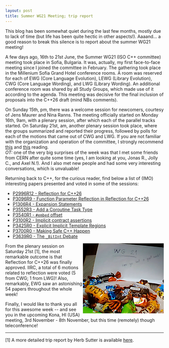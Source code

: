 ```yaml
---
layout: post
title: Summer WG21 Meeting; trip report
---
```


This blog has been somewhat quiet during the last few months, mostly due to lack of time (but life has been quite hectic in other aspects!).  Aaaand... a good reason to break this silence is to report about the summer WG21 meeting!

A few days ago, 16th to 21st June, the Summer WG21 (ISO C++ committee) meeting took place in Sofia, Bulgaria.  It was, actually, my first face-to-face meeting since I joined the committee in February.
The gathering took place in the Millenium Sofia Grand Hotel conference rooms.  A room was reserved for each of EWG (Core Language Evolution), LEWG (Library Evolution), CWG (Core Language Wording), and LWG (Library Wording).  An additional conference room was shared by all Study Groups, which made use of it according to the agenda.
This meeting was decisive for the final inclusion of proposals into the C++26 draft (mind NBs comments).

On Sunday 15th, pm, there was a welcome session for newcomers, courtesy of Jens Maurer and Nina Ranns.  The meeting officially started on Monday 16th, 9am, with a plenary session, after which each of the parallel tracks started.
On Saturday 21st, am, another plenary session took place, where the groups summarized and reported their progress, followed by polls for each of the motions that came out of CWG and LWG.
If you are not familiar with the organization and operation of the committee, I strongly recommend [this](https://isocpp.org/std/the-committee) and [this](https://isocpp.org/std/iso-iec-jtc1-procedures) reading.  
_OT:_ one of the very big surprises of the week was that I met some friends from CERN after quite some time (yes, I am looking at you, Jonas R., Jolly C., and Axel N.!).  And I also met new people and had some very interesting conversations, which is unvaluable!

Returning back to C++, for the curious reader, find below a list of (IMO) interesting papers presented and voted in some of the sessions:
- [P2996R12 - Reflection for C++26](https://www.open-std.org/jtc1/sc22/wg21/docs/papers/2025/p2996r12.html)
- [P3096R9 - Function Parameter Reflection in Reflection for C++26](https://www.open-std.org/jtc1/sc22/wg21/docs/papers/2025/p3096r9.pdf)
- [P1306R4 - Expansion Statements](https://www.open-std.org/jtc1/sc22/wg21/docs/papers/2025/p1306r4.html)
- [P3552R3 - Add a Coroutine Task Type](https://www.open-std.org/jtc1/sc22/wg21/docs/papers/2025/p3552r2.pdf)
- [P3540R1 - `#embed` offset](https://www.open-std.org/jtc1/sc22/wg21/docs/papers/2025/p3540r1.html)
- [P3100R2 - Implicit contract assertions](https://www.open-std.org/jtc1/sc22/wg21/docs/papers/2025/p3100r2.pdf)
- [P3425R0 - Explicit Implicit Template Regions](https://www.open-std.org/jtc1/sc22/wg21/docs/papers/2024/p3525r0.html)
- [P3700R0 - Making Safe C++ Happen](https://www.open-std.org/jtc1/sc22/wg21/docs/papers/2025/p3700r0.html)
- [P3639R0 - The `_BitInt` Debate](https://www.open-std.org/jtc1/sc22/wg21/docs/papers/2025/p3639r0.html)

<img src="/public/img-blog/summer-wg21-sofia-bg-eow.jpg" style="float: right;" width="257"/>

From the plenary session on Saturday 21st [1], the most remarkable outcome is that Reflection for C++26 was finally approved.  IIRC, a total of 6 motions related to reflection were voted (5 from CWG; 1 from LWG)!
Also, remarkably, EWG saw an astonishing 54 papers throughout the whole week!

Finally, I would like to thank you all for this awesome week -- and see you in the upcoming Kona, HI (USA) meeting, 3rd November - 8th November, but this time (remotely) though teleconference!

<p><hr/>
[1] A more detailed trip report by Herb Sutter is available <a href="https://herbsutter.com/2025/06/21/trip-report-june-2025-iso-c-standards-meeting-sofia-bulgaria/">here</a>.
</p>
